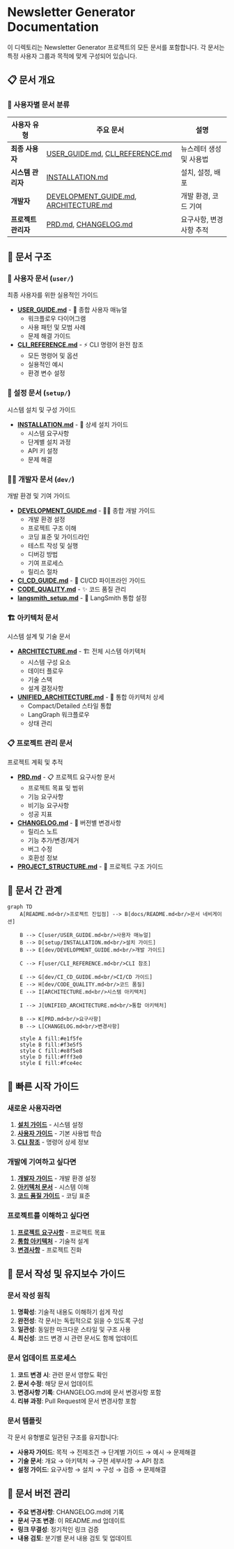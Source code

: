 # Newsletter Generator Documentation

이 디렉토리는 Newsletter Generator 프로젝트의 모든 문서를 포함합니다. 각 문서는 특정 사용자 그룹과 목적에 맞게 구성되어 있습니다.

## 📋 문서 개요

### 🎯 사용자별 문서 분류

| 사용자 유형 | 주요 문서 | 설명 |
|------------|----------|------|
| **최종 사용자** | [USER_GUIDE.md](user/USER_GUIDE.md), [CLI_REFERENCE.md](user/CLI_REFERENCE.md) | 뉴스레터 생성 및 사용법 |
| **시스템 관리자** | [INSTALLATION.md](setup/INSTALLATION.md) | 설치, 설정, 배포 |
| **개발자** | [DEVELOPMENT_GUIDE.md](dev/DEVELOPMENT_GUIDE.md), [ARCHITECTURE.md](ARCHITECTURE.md) | 개발 환경, 코드 기여 |
| **프로젝트 관리자** | [PRD.md](PRD.md), [CHANGELOG.md](CHANGELOG.md) | 요구사항, 변경사항 추적 |

## 📁 문서 구조

### 📖 사용자 문서 (`user/`)
최종 사용자를 위한 실용적인 가이드

- **[USER_GUIDE.md](user/USER_GUIDE.md)** - 📖 종합 사용자 매뉴얼
  - 워크플로우 다이어그램
  - 사용 패턴 및 모범 사례
  - 문제 해결 가이드
- **[CLI_REFERENCE.md](user/CLI_REFERENCE.md)** - ⚡ CLI 명령어 완전 참조
  - 모든 명령어 및 옵션
  - 실용적인 예시
  - 환경 변수 설정

### 🔧 설정 문서 (`setup/`)
시스템 설치 및 구성 가이드

- **[INSTALLATION.md](setup/INSTALLATION.md)** - 🔧 상세 설치 가이드
  - 시스템 요구사항
  - 단계별 설치 과정
  - API 키 설정
  - 문제 해결

### 👨‍💻 개발자 문서 (`dev/`)
개발 환경 및 기여 가이드

- **[DEVELOPMENT_GUIDE.md](dev/DEVELOPMENT_GUIDE.md)** - 👨‍💻 종합 개발 가이드
  - 개발 환경 설정
  - 프로젝트 구조 이해
  - 코딩 표준 및 가이드라인
  - 테스트 작성 및 실행
  - 디버깅 방법
  - 기여 프로세스
  - 릴리스 절차
- **[CI_CD_GUIDE.md](dev/CI_CD_GUIDE.md)** - 🔄 CI/CD 파이프라인 가이드
- **[CODE_QUALITY.md](dev/CODE_QUALITY.md)** - ✨ 코드 품질 관리
- **[langsmith_setup.md](dev/langsmith_setup.md)** - 🔗 LangSmith 통합 설정

### 🏗️ 아키텍처 문서
시스템 설계 및 기술 문서

- **[ARCHITECTURE.md](ARCHITECTURE.md)** - 🏗️ 전체 시스템 아키텍처
  - 시스템 구성 요소
  - 데이터 플로우
  - 기술 스택
  - 설계 결정사항
- **[UNIFIED_ARCHITECTURE.md](UNIFIED_ARCHITECTURE.md)** - 🔄 통합 아키텍처 상세
  - Compact/Detailed 스타일 통합
  - LangGraph 워크플로우
  - 상태 관리

### 📋 프로젝트 관리 문서
프로젝트 계획 및 추적

- **[PRD.md](PRD.md)** - 📋 프로젝트 요구사항 문서
  - 프로젝트 목표 및 범위
  - 기능 요구사항
  - 비기능 요구사항
  - 성공 지표
- **[CHANGELOG.md](CHANGELOG.md)** - 📄 버전별 변경사항
  - 릴리스 노트
  - 기능 추가/변경/제거
  - 버그 수정
  - 호환성 정보
- **[PROJECT_STRUCTURE.md](PROJECT_STRUCTURE.md)** - 📁 프로젝트 구조 가이드

## 🔗 문서 간 관계

```mermaid
graph TD
    A[README.md<br/>프로젝트 진입점] --> B[docs/README.md<br/>문서 네비게이션]
    
    B --> C[user/USER_GUIDE.md<br/>사용자 매뉴얼]
    B --> D[setup/INSTALLATION.md<br/>설치 가이드]
    B --> E[dev/DEVELOPMENT_GUIDE.md<br/>개발 가이드]
    
    C --> F[user/CLI_REFERENCE.md<br/>CLI 참조]
    
    E --> G[dev/CI_CD_GUIDE.md<br/>CI/CD 가이드]
    E --> H[dev/CODE_QUALITY.md<br/>코드 품질]
    E --> I[ARCHITECTURE.md<br/>시스템 아키텍처]
    
    I --> J[UNIFIED_ARCHITECTURE.md<br/>통합 아키텍처]
    
    B --> K[PRD.md<br/>요구사항]
    B --> L[CHANGELOG.md<br/>변경사항]
    
    style A fill:#e1f5fe
    style B fill:#f3e5f5
    style C fill:#e8f5e8
    style D fill:#fff3e0
    style E fill:#fce4ec
```

## 🚀 빠른 시작 가이드

### 새로운 사용자라면
1. **[설치 가이드](setup/INSTALLATION.md)** - 시스템 설정
2. **[사용자 가이드](user/USER_GUIDE.md)** - 기본 사용법 학습
3. **[CLI 참조](user/CLI_REFERENCE.md)** - 명령어 상세 정보

### 개발에 기여하고 싶다면
1. **[개발자 가이드](dev/DEVELOPMENT_GUIDE.md)** - 개발 환경 설정
2. **[아키텍처 문서](ARCHITECTURE.md)** - 시스템 이해
3. **[코드 품질 가이드](dev/CODE_QUALITY.md)** - 코딩 표준

### 프로젝트를 이해하고 싶다면
1. **[프로젝트 요구사항](PRD.md)** - 프로젝트 목표
2. **[통합 아키텍처](UNIFIED_ARCHITECTURE.md)** - 기술적 설계
3. **[변경사항](CHANGELOG.md)** - 프로젝트 진화

## 📝 문서 작성 및 유지보수 가이드

### 문서 작성 원칙
1. **명확성**: 기술적 내용도 이해하기 쉽게 작성
2. **완전성**: 각 문서는 독립적으로 읽을 수 있도록 구성
3. **일관성**: 동일한 마크다운 스타일 및 구조 사용
4. **최신성**: 코드 변경 시 관련 문서도 함께 업데이트

### 문서 업데이트 프로세스
1. **코드 변경 시**: 관련 문서 영향도 확인
2. **문서 수정**: 해당 문서 업데이트
3. **변경사항 기록**: CHANGELOG.md에 문서 변경사항 포함
4. **리뷰 과정**: Pull Request에 문서 변경사항 포함

### 문서 템플릿
각 문서 유형별로 일관된 구조를 유지합니다:
- **사용자 가이드**: 목적 → 전제조건 → 단계별 가이드 → 예시 → 문제해결
- **기술 문서**: 개요 → 아키텍처 → 구현 세부사항 → API 참조
- **설정 가이드**: 요구사항 → 설치 → 구성 → 검증 → 문제해결

## 🔄 문서 버전 관리

- **주요 변경사항**: CHANGELOG.md에 기록
- **문서 구조 변경**: 이 README.md 업데이트
- **링크 무결성**: 정기적인 링크 검증
- **내용 검토**: 분기별 문서 내용 검토 및 업데이트 
